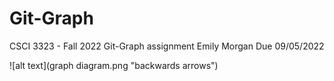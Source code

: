 # Git-Graph
CSCI 3323 - Fall 2022
Git-Graph assignment
Emily Morgan
Due 09/05/2022

![alt text](graph diagram.png "backwards arrows")